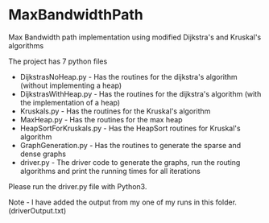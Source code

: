 # MaxBandwidthPath
Max Bandwidth path implementation using modified Dijkstra's and Kruskal's algorithms


The project has 7 python files
- DijkstrasNoHeap.py - Has the routines for the dijkstra's algorithm (without implementing a heap)
- DijkstrasWithHeap.py - Has the routines for the dijkstra's algorithm (with the implementation of a heap)
- Kruskals.py - Has the routines for the Kruskal's algorithm 
- MaxHeap.py - Has the routines for the max heap
- HeapSortForKruskals.py - Has the HeapSort routines for Kruskal's algorithm
- GraphGeneration.py - Has the routines to generate the sparse and dense graphs
- driver.py - The driver code to generate the graphs, run the routing algorithms and print the running times for all iterations

Please run the driver.py file with Python3.

Note - I have added the output from my one of my runs in this folder. (driverOutput.txt)